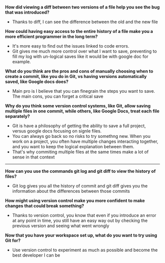 **How did viewing a diff between two versions of a file help you see the bug that was introduced?**
* Thanks to diff, I can see the difference between the old and the new file

**How could having easy access to the entire history of a file make you a more efficient programmer in the long term?**
* It's more easy to find out the issues linked to code errors. 
* Git gives me much more control over what I want to save, preventing to fill my log with un-logical saves like it would be with google doc for example.

**What do you think are the pros and cons of manually choosing when to create a commit, like you do in Git, vs having versions automatically saved, like Google docs does?**
* Main pro is I believe that you can finegrain the steps you want to save. The main cons, you can forget a critical save

**Why do you think some version control systems, like Git, allow saving multiple files in one commit, while others, like Google Docs, treat each file separately?**
* Git is have a philosophy of getting the ability to save a full project, versus google docs focusing on signle files. 
* You can always go back so no risks to try somethng new. When you work on a project, you often have multiple changes interacting together, and you want to keep the logical explanation between them. 
* That's why commiting multiple files at the same times make a lot of sense in that context

---

**How can you use the commands git log and git diff to view the history of files?**
* Git log gives you all the history of commit and git diff gives you the information about the differences between those commits

**How might using version control make you more confident to make changes that could break something?**	
* Thanks to version control, you know that even if you introduce an error at any point in time, you still have an easy way out by checking the previous version and seeing what went wrongly

**Now that you have your workspace set up, what do you want to try using Git for?**
* Use version control to experiment as much as possible and become the best developer I can be